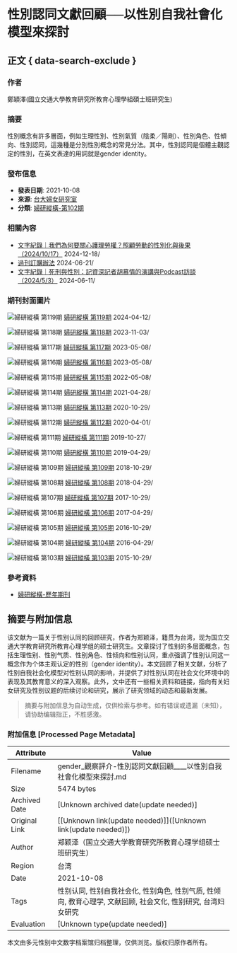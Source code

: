 # 性別認同文獻回顧──以性別自我社會化模型來探討

## 正文 { data-search-exclude }


### 作者 
鄭穎澤(國立交通大學教育研究所教育心理學組碩士班研究生)

### 摘要 
性別概念有許多層面，例如生理性別、性別氣質（陰柔／陽剛）、性別角色、性傾向、性別認同，這幾種是分別性別概念的常見分法。其中，性別認同是個體主觀認定的性別，在英文表達的用詞就是gender identity。

### 發布信息
- **發表日期**: 2021-10-08
- **來源**: [台大婦女研究室](https://gender.psc.ntu.edu.tw/category/issue-102/)
- **分類**: [婦研縱橫-第102期](https://gender.psc.ntu.edu.tw/category/issue-102/)

### 相關內容
- [文字紀錄｜我們為何要關心護理勞權？照顧勞動的性別化與後果（2024/10/17）](https://gender.psc.ntu.edu.tw/fwgs_podcast_ep02/) 2024-12-18/
- [過刊訂購辦法](https://gender.psc.ntu.edu.tw/%e9%81%8e%e5%88%8a%e8%a8%82%e8%b3%bc%e8%be%a6%e6%b3%95/) 2024-06-21/
- [文字紀錄｜死刑與性別：記資深記者胡慕情的演講與Podcast訪談（2024/5/3）](https://gender.psc.ntu.edu.tw/fwgs_podcast_ep01/) 2024-06-11/

### 期刊封面圖片
![婦研縱橫 第119期](https://gender.psc.ntu.edu.tw/wp-content/uploads/2024/04/119-cover-封面正面-150x150.webp)
[婦研縱橫 第119期](https://gender.psc.ntu.edu.tw/119-full/) 2024-04-12/

![婦研縱橫 第118期](https://gender.psc.ntu.edu.tw/wp-content/uploads/2023/11/118_cover-image-150x150.webp)
[婦研縱橫 第118期](https://gender.psc.ntu.edu.tw/10-6256-fwgs-202304_118/) 2023-11-03/

![婦研縱橫 第117期](https://gender.psc.ntu.edu.tw/wp-content/uploads/2023/05/117cover-jpg-e1683273182935-150x150.webp)
[婦研縱橫 第117期](https://gender.psc.ntu.edu.tw/%e5%a9%a6%e7%a0%94%e7%b8%b1%e6%a9%ab-%e7%ac%ac117%e6%9c%9f/) 2023-05-08/

![婦研縱橫 第116期](https://gender.psc.ntu.edu.tw/wp-content/uploads/2022/08/116cover-150x150.jpg)
[婦研縱橫 第116期](https://gender.psc.ntu.edu.tw/%e5%a9%a6%e7%a0%94%e7%b8%b1%e6%a9%ab-%e7%ac%ac116%e6%9c%9f/) 2023-05-08/

![婦研縱橫 第115期](https://gender.psc.ntu.edu.tw/wp-content/uploads/2022/05/115cover.jpg)
[婦研縱橫 第115期](https://gender.psc.ntu.edu.tw/%e5%a9%a6%e7%a0%94%e7%b8%b1%e6%a9%ab-%e7%ac%ac115%e6%9c%9f/) 2022-05-08/

![婦研縱橫 第114期](https://gender.psc.ntu.edu.tw/wp-content/uploads/2021/09/114_cover-150x150.jpg)
[婦研縱橫 第114期](https://gender.psc.ntu.edu.tw/%e5%a9%a6%e7%a0%94%e7%b8%b1%e6%a9%ab-%e7%ac%ac114%e6%9c%9f/) 2021-04-28/

![婦研縱橫 第113期](https://gender.psc.ntu.edu.tw/wp-content/uploads/2021/09/113_cover-150x150.jpg)
[婦研縱橫 第113期](https://gender.psc.ntu.edu.tw/%e5%a9%a6%e7%a0%94%e7%b8%b1%e6%a9%ab-%e7%ac%ac113%e6%9c%9f/) 2020-10-29/

![婦研縱橫 第112期](https://gender.psc.ntu.edu.tw/wp-content/uploads/2021/05/112_cover-1-150x150.jpg)
[婦研縱橫 第112期](https://gender.psc.ntu.edu.tw/%e5%a9%a6%e7%a0%94%e7%b8%b1%e6%a9%ab-%e7%ac%ac112%e6%9c%9f/) 2020-04-01/

![婦研縱橫 第111期](https://gender.psc.ntu.edu.tw/wp-content/uploads/2021/09/111_cover-150x150.jpg)
[婦研縱橫 第111期](https://gender.psc.ntu.edu.tw/%e5%a9%a6%e7%a0%94%e7%b8%b1%e6%a9%ab-%e7%ac%ac111%e6%9c%9f/) 2019-10-27/

![婦研縱橫 第110期](https://gender.psc.ntu.edu.tw/wp-content/uploads/2021/09/110_cover-150x150.jpg)
[婦研縱橫 第110期](https://gender.psc.ntu.edu.tw/%e5%a9%a6%e7%a0%94%e7%b8%b1%e6%a9%ab-%e7%ac%ac110%e6%9c%9f/) 2019-04-29/

![婦研縱橫 第109期](https://gender.psc.ntu.edu.tw/wp-content/uploads/2021/09/109_cover-150x150.jpg)
[婦研縱橫 第109期](https://gender.psc.ntu.edu.tw/%e5%a9%a6%e7%a0%94%e7%b8%b1%e6%a9%ab-%e7%ac%ac109%e6%9c%9f/) 2018-10-29/

![婦研縱橫 第108期](https://gender.psc.ntu.edu.tw/wp-content/uploads/2021/09/108_cover-150x150.jpg)
[婦研縱橫 第108期](https://gender.psc.ntu.edu.tw/%e5%a9%a6%e7%a0%94%e7%b8%b1%e6%a9%ab-%e7%ac%ac108%e6%9c%9f/) 2018-04-29/

![婦研縱橫 第107期](https://gender.psc.ntu.edu.tw/wp-content/uploads/2021/09/107_cover-150x150.jpg)
[婦研縱橫 第107期](https://gender.psc.ntu.edu.tw/%e5%a9%a6%e7%a0%94%e7%b8%b1%e6%a9%ab-%e7%ac%ac107%e6%9c%9f/) 2017-10-29/

![婦研縱橫 第106期](https://gender.psc.ntu.edu.tw/wp-content/uploads/2021/09/106_cover-150x150.png)
[婦研縱橫 第106期](https://gender.psc.ntu.edu.tw/%e5%a9%a6%e7%a0%94%e7%b8%b1%e6%a9%ab-%e7%ac%ac106%e6%9c%9f/) 2017-04-29/

![婦研縱橫 第105期](https://gender.psc.ntu.edu.tw/wp-content/uploads/2021/09/105_cover-150x150.jpg)
[婦研縱橫 第105期](https://gender.psc.ntu.edu.tw/%e5%a9%a6%e7%a0%94%e7%b8%b1%e6%a9%ab-%e7%ac%ac105%e6%9c%9f/) 2016-10-29/

![婦研縱橫 第104期](https://gender.psc.ntu.edu.tw/wp-content/uploads/2021/09/104_cover-150x150.jpg)
[婦研縱橫 第104期](https://gender.psc.ntu.edu.tw/%e5%a9%a6%e7%a0%94%e7%b8%b1%e6%a9%ab-%e7%ac%ac104%e6%9c%9f/) 2016-04-29/

![婦研縱橫 第103期](https://gender.psc.ntu.edu.tw/wp-content/uploads/2021/09/103_cover-150x150.jpg)
[婦研縱橫 第103期](https://gender.psc.ntu.edu.tw/%e5%a9%a6%e7%a0%94%e7%b8%b1%e6%a9%ab-%e7%ac%ac103%e6%9c%9f/) 2015-10-29/

### 參考資料
- [婦研縱橫-歷年期刊](https://gender.psc.ntu.edu.tw/history-issue/)
<!-- tcd_original_link https://gender.psc.ntu.edu.tw/%E8%A7%80%E5%AF%9F%E8%A9%95%E4%BB%8B-%E6%80%A7%E5%88%A5%E8%AA%8D%E5%90%8C%E6%96%87%E7%8D%BB%E5%9B%9E%E9%A1%A7%E2%94%80%E2%94%80%E4%BB%A5%E6%80%A7%E5%88%A5%E8%87%AA%E6%88%91%E7%A4%BE%E6%9C%83%E5%8C%96/ -->


## 摘要与附加信息

<!-- tcd_abstract -->
该文献为一篇关于性别认同的回顾研究，作者为郑颖泽，籍贯为台湾，现为国立交通大学教育研究所教育心理学组的硕士研究生。文章探讨了性别的多层面概念，包括生理性别、性别气质、性别角色、性倾向和性别认同，重点强调了性别认同这一概念作为个体主观认定的性别（gender identity）。本文回顾了相关文献，分析了性别自我社会化模型对性别认同的影响，并提供了对性别认同在社会文化环境中的表现及其教育意义的深入观察。此外，文中还有一些相关资料和链接，指向有关妇女研究及性别议题的后续讨论和研究，展示了研究领域的动态和最新发展。
<!-- tcd_abstract_end -->

> 摘要与附加信息为自动生成，仅供检索与参考。如有错误或遗漏（未知），请协助编辑指正，不胜感激。

### 附加信息 [Processed Page Metadata]

| Attribute       | Value                                  |
|-----------------|----------------------------------------|
| Filename        | gender_觀察評介-性別認同文獻回顧____以性別自我社會化模型來探討.md                             |
| Size            | 5474 bytes                           |
| Archived Date   | [Unknown archived date(update needed)]                             |
| Original Link   | [[Unknown link(update needed)]]([Unknown link(update needed)])                       |
| Author          | 郑颖泽（国立交通大学教育研究所教育心理学组硕士班研究生）                               |
| Region          | 台湾                               |
| Date            | 2021-10-08                                 |
| Tags            | 性别认同, 性别自我社会化, 性别角色, 性别气质, 性倾向, 教育心理学, 文献回顾, 社会文化, 性别研究, 台湾妇女研究                                 |
| Evaluation            | [Unknown type(update needed)]                                 |
<!-- tcd_table_end -->

本文由多元性别中文数字档案馆归档整理，仅供浏览。版权归原作者所有。
